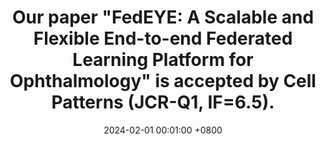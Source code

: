 ---
title: "Our paper \"FedEYE: A Scalable and Flexible End-to-end Federated Learning Platform for Ophthalmology\" is accepted by Cell Patterns (JCR-Q1, IF=6.5)."
date: 2024-02-01 00:01:00 +0800
---